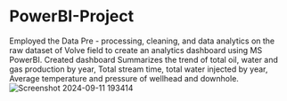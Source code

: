 # PowerBI-Project
Employed the Data Pre - processing, cleaning, and data analytics on the raw dataset of Volve field to create an
analytics dashboard using MS PowerBI.
Created dashboard Summarizes the trend of total oil, water and gas production by year, Total stream time, total
water injected by year, Average temperature and pressure of wellhead and downhole.
![Screenshot 2024-09-11 193414](https://github.com/user-attachments/assets/9442be30-5972-459a-96a6-af91a5044bb8)
